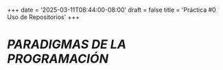 +++
date = '2025-03-11T08:44:00-08:00'
draft = false
title = 'Práctica #0 Uso de Repositorios'
+++
# *PARADIGMAS DE LA PROGRAMACIÓN*